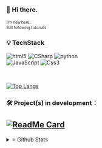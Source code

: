 ###   👋 Hi there.
<span style="font-size: 10px; font-family:'Segoe UI', Tahoma, Geneva, Verdana, sans-serif;">I'm new here..<br>
   Still following tutorials
</span>

###   💡 TechStack
![html5](https://img.shields.io/badge/html5-E34F26.svg?logoWidth=20&style=for-the-badge&logo=html5&logoColor=ffffff)
![CSharp](https://img.shields.io/badge/CSharp-641e77.svg?logoWidth=20&style=for-the-badge&logo=csharp&logoColor=ffffff)
![python](https://img.shields.io/badge/Python-FBBE55.svg?logoWidth=20&style=for-the-badge&logo=Python&logoColor=ffffff)
<br>
![JavaScript](https://img.shields.io/badge/JavaScript-efda4d.svg?logoWidth=20&style=for-the-badge&logo=JavaScript&logoColor=FFFFFF)
![Css3](https://img.shields.io/badge/CSS3-2bacdf.svg?logoWidth=20&style=for-the-badge&logo=CSS3&logoColor=FFFFFF)




<br>

[![Top Langs](https://github-readme-stats.vercel.app/api/top-langs/?username=FreeXMelody&layout=compact)](https://github.com/FreeXMelody/github-readme-stats)

###   🛠️ Project(s) in development：
[![ReadMe Card](https://github-readme-stats.vercel.app/api/pin/?username=FreeXMelody&repo=NetworkCrawler&theme=vue)](https://github.com/FreeXMelody/NetworkCrawler)
---

<details>
   <summary>⭐ Github Stats</summary>
   <img align="left" style="display: block;" alt="[Fx.Lab_Christer's github stats" src="https://github-readme-stats.vercel.app/api?username=FreeXMelody&show_icons=true&hide_border=true&theme=vue" />
</details>
